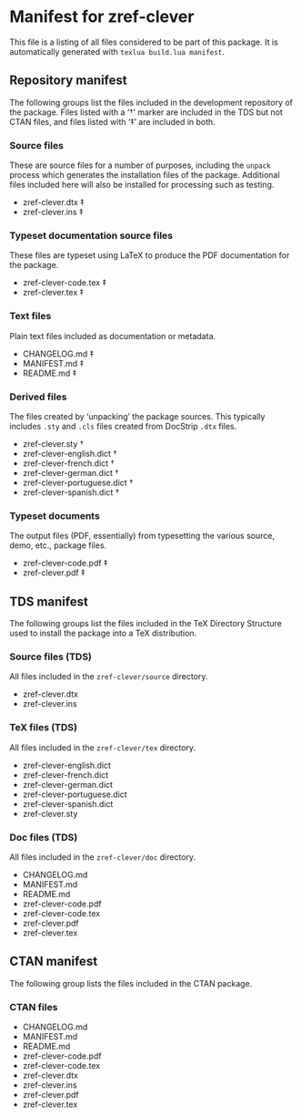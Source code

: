 # Manifest for zref-clever

This file is a listing of all files considered to be part of this package.
It is automatically generated with `texlua build.lua manifest`.


## Repository manifest

The following groups list the files included in the development repository of the package.
Files listed with a ‘†’ marker are included in the TDS but not CTAN files, and files listed
with ‘‡’ are included in both.

### Source files

These are source files for a number of purposes, including the `unpack` process which
generates the installation files of the package. Additional files included here will also
be installed for processing such as testing.

* zref-clever.dtx ‡
* zref-clever.ins ‡

### Typeset documentation source files

These files are typeset using LaTeX to produce the PDF documentation for the package.

* zref-clever-code.tex ‡
* zref-clever.tex ‡

### Text files

Plain text files included as documentation or metadata.

* CHANGELOG.md ‡
* MANIFEST.md ‡
* README.md ‡

### Derived files

The files created by ‘unpacking’ the package sources. This typically includes
`.sty` and `.cls` files created from DocStrip `.dtx` files.

* zref-clever.sty †
* zref-clever-english.dict †
* zref-clever-french.dict †
* zref-clever-german.dict †
* zref-clever-portuguese.dict †
* zref-clever-spanish.dict †

### Typeset documents

The output files (PDF, essentially) from typesetting the various source, demo,
etc., package files.

* zref-clever-code.pdf ‡
* zref-clever.pdf ‡


## TDS manifest

The following groups list the files included in the TeX Directory Structure used to install
the package into a TeX distribution.

### Source files (TDS)

All files included in the `zref-clever/source` directory.

* zref-clever.dtx 
* zref-clever.ins 

### TeX files (TDS)

All files included in the `zref-clever/tex` directory.

* zref-clever-english.dict 
* zref-clever-french.dict 
* zref-clever-german.dict 
* zref-clever-portuguese.dict 
* zref-clever-spanish.dict 
* zref-clever.sty 

### Doc files (TDS)

All files included in the `zref-clever/doc` directory.

* CHANGELOG.md 
* MANIFEST.md 
* README.md 
* zref-clever-code.pdf 
* zref-clever-code.tex 
* zref-clever.pdf 
* zref-clever.tex 


## CTAN manifest

The following group lists the files included in the CTAN package.

### CTAN files

* CHANGELOG.md 
* MANIFEST.md 
* README.md 
* zref-clever-code.pdf 
* zref-clever-code.tex 
* zref-clever.dtx 
* zref-clever.ins 
* zref-clever.pdf 
* zref-clever.tex 
